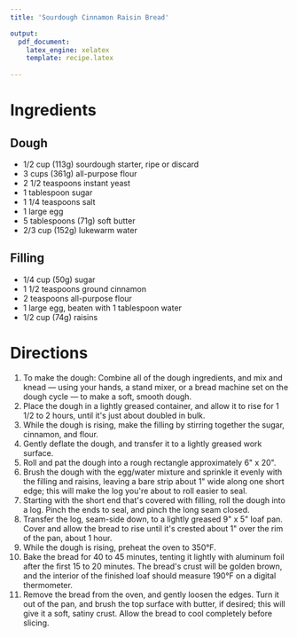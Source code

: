 ```yaml
---
title: 'Sourdough Cinnamon Raisin Bread'

output: 
  pdf_document:
    latex_engine: xelatex
    template: recipe.latex
    
---
```


# Ingredients

## Dough

- 1/2 cup (113g) sourdough starter, ripe or discard
- 3 cups (361g) all-purpose flour
- 2 1/2 teaspoons instant yeast
- 1 tablespoon sugar
- 1 1/4 teaspoons salt
- 1 large egg
- 5 tablespoons (71g) soft butter
- 2/3 cup (152g) lukewarm water

## Filling

- 1/4 cup (50g) sugar
- 1 1/2 teaspoons ground cinnamon
- 2 teaspoons all-purpose flour
- 1 large egg, beaten with 1 tablespoon water
- 1/2 cup (74g) raisins

# Directions

1. To make the dough: Combine all of the dough ingredients, and mix and knead — using your hands, a stand mixer, or a bread machine set on the dough cycle — to make a soft, smooth dough.
2. Place the dough in a lightly greased container, and allow it to rise for 1 1/2 to 2 hours, until it's just about doubled in bulk.
3. While the dough is rising, make the filling by stirring together the sugar, cinnamon, and flour.
4. Gently deflate the dough, and transfer it to a lightly greased work surface.
5. Roll and pat the dough into a rough rectangle approximately 6" x 20".
6. Brush the dough with the egg/water mixture and sprinkle it evenly with the filling and raisins, leaving a bare strip about 1" wide along one short edge; this will make the log you're about to roll easier to seal.
7. Starting with the short end that's covered with filling, roll the dough into a log. Pinch the ends to seal, and pinch the long seam closed.
8. Transfer the log, seam-side down, to a lightly greased 9" x 5" loaf pan. Cover and allow the bread to rise until it's crested about 1" over the rim of the pan, about 1 hour.
9. While the dough is rising, preheat the oven to 350°F.
10. Bake the bread for 40 to 45 minutes, tenting it lightly with aluminum foil after the first 15 to 20 minutes. The bread's crust will be golden brown, and the interior of the finished loaf should measure 190°F on a digital thermometer.
11. Remove the bread from the oven, and gently loosen the edges. Turn it out of the pan, and brush the top surface with butter, if desired; this will give it a soft, satiny crust. Allow the bread to cool completely before slicing.